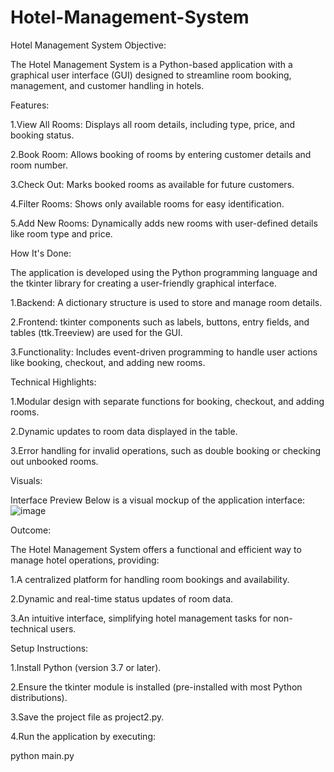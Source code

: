 # Hotel-Management-System
Hotel Management System
Objective:

The Hotel Management System is a Python-based application with a graphical user interface (GUI) designed to streamline room booking, management, and customer handling in hotels.

Features:

1.View All Rooms: Displays all room details, including type, price, and booking status.

2.Book Room: Allows booking of rooms by entering customer details and room number.

3.Check Out: Marks booked rooms as available for future customers.

4.Filter Rooms: Shows only available rooms for easy identification.

5.Add New Rooms: Dynamically adds new rooms with user-defined details like room type and price.

How It's Done:

The application is developed using the Python programming language and the tkinter library for creating a user-friendly graphical interface.

1.Backend: A dictionary structure is used to store and manage room details.

2.Frontend: tkinter components such as labels, buttons, entry fields, and tables (ttk.Treeview) are used for the GUI.

3.Functionality: Includes event-driven programming to handle user actions like booking, checkout, and adding new rooms.

Technical Highlights:

1.Modular design with separate functions for booking, checkout, and adding rooms.

2.Dynamic updates to room data displayed in the table.

3.Error handling for invalid operations, such as double booking or checking out unbooked rooms.

Visuals:

Interface Preview
Below is a visual mockup of the application interface:
![image](https://github.com/user-attachments/assets/fe754197-c198-4879-9f74-0bca6086ad80)



Outcome:

The Hotel Management System offers a functional and efficient way to manage hotel operations, providing:

1.A centralized platform for handling room bookings and availability.

2.Dynamic and real-time status updates of room data.

3.An intuitive interface, simplifying hotel management tasks for non-technical users.


Setup Instructions:

1.Install Python (version 3.7 or later).

2.Ensure the tkinter module is installed (pre-installed with most Python distributions).

3.Save the project file as project2.py.

4.Run the application by executing:

python main.py
